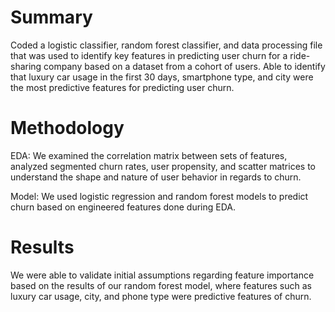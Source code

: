 # Summary
Coded a logistic classifier, random forest classifier, and data processing file that was used to identify key features in predicting user churn for a ride-sharing company based on a dataset from a cohort of users. Able to identify that luxury car usage in the first 30 days, smartphone type, and city were the most predictive features for predicting user churn.

# Methodology

EDA: We examined the correlation matrix between sets of features, analyzed segmented churn rates, user propensity, and scatter matrices to understand the shape and nature of user behavior in regards to churn.

Model: We used logistic regression and random forest models to predict churn based on engineered features done during EDA.

# Results
We were able to validate initial assumptions regarding feature importance based on the results of our random forest model, where features such as luxury car usage, city, and phone type were predictive features of churn.
